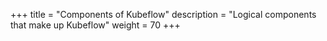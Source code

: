 +++
title = "Components of Kubeflow"
description = "Logical components that make up Kubeflow"
weight = 70
+++
